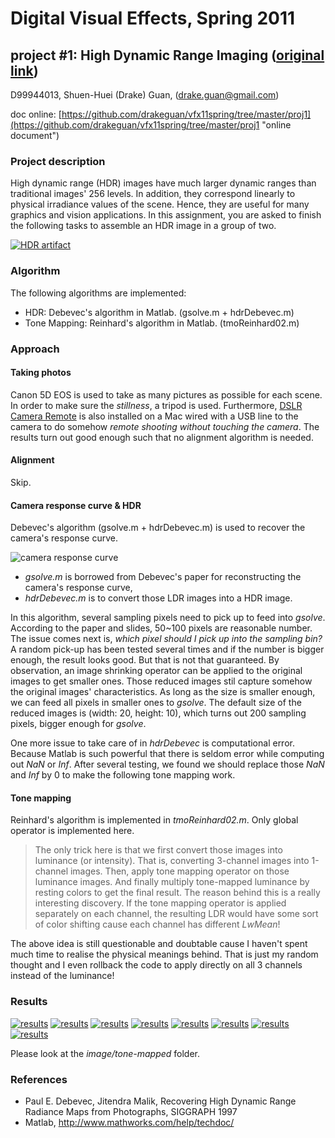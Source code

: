 # Digital Visual Effects, Spring 2011
## project #1: High Dynamic Range Imaging ([original link](http://www.csie.ntu.edu.tw/~cyy/courses/vfx/11spring/assignments/proj1/))

D99944013,
Shuen-Huei (Drake) Guan,
(drake.guan@gmail.com)

doc online: [https://github.com/drakeguan/vfx11spring/tree/master/proj1](https://github.com/drakeguan/vfx11spring/tree/master/proj1 "online document")

### Project description

High dynamic range (HDR) images have much larger dynamic ranges than traditional images' 256 levels. In addition, they correspond linearly to physical irradiance values of the scene. Hence, they are useful for many graphics and vision applications. In this assignment, you are asked to finish the following tasks to assemble an HDR image in a group of two.

[![HDR artifact](https://github.com/drakeguan/vfx11spring/raw/master/proj1/image/tone-mapped-thumb/servers_tone_mapped_thumb.png "HDR artifcat")](https://github.com/drakeguan/vfx11spring/raw/master/proj1/image/tone-mapped/servers_tone_mapped.png)

### Algorithm

The following algorithms are implemented:

* HDR: Debevec's algorithm in Matlab. (gsolve.m + hdrDebevec.m)
* Tone Mapping: Reinhard's algorithm in Matlab. (tmoReinhard02.m)

### Approach

#### Taking photos

Canon 5D EOS is used to take as many pictures as possible for each scene. In order to make sure the *stillness*, a tripod is used. Furthermore, [DSLR Camera Remote](http://www.ononesoftware.com/products/dslr-camera-remote/ "DSLR Camera Remote") is also installed on a Mac wired with a USB line to the camera to do somehow *remote shooting without touching the camera*. The results turn out good enough such that no alignment algorithm is needed.

#### Alignment

Skip.

#### Camera response curve & HDR

Debevec's algorithm (gsolve.m + hdrDebevec.m) is used to recover the camera's response curve. 

![camera response curve](https://github.com/drakeguan/vfx11spring/raw/master/proj1/image/camera_response_curve.png "reconstructed camera response curve for the used Canon 5D")

* *gsolve.m* is borrowed from Debevec's paper for reconstructing the camera's response curve,
* *hdrDebevec.m* is to convert those LDR images into a HDR image.

In this algorithm, several sampling pixels need to pick up to feed into *gsolve*. According to the paper and slides, 50~100 pixels are reasonable number. The issue comes next is, *which pixel should I pick up into the sampling bin?* A random pick-up has been tested several times and if the number is bigger enough, the result looks good. But that is not that guaranteed. By observation, an image shrinking operator can be applied to the original images to get smaller ones. Those reduced images stil capture somehow the original images' characteristics. As long as the size is smaller enough, we can feed all pixels in smaller ones to *gsolve*. The default size of the reduced images is (width: 20, height: 10), which turns out 200 sampling pixels, bigger enough for *gsolve*.

One more issue to take care of in *hdrDebevec* is computational error. Because Matlab is such powerful that there is seldom error while computing out *NaN* or *Inf*. After several testing, we found we should replace those *NaN* and *Inf* by 0 to make the following tone mapping work.

#### Tone mapping

Reinhard's algorithm is implemented in *tmoReinhard02.m*. Only global operator is implemented here. 

> The only trick here is that we first convert those images into luminance (or intensity). That is, converting 3-channel images into 1-channel images. Then, apply tone mapping operator on those luminance images. And finally multiply tone-mapped luminance by resting colors to get the final result. The reason behind this is a really interesting discovery. If the tone mapping operator is applied separately on each channel, the resulting LDR would have some sort of color shifting cause each channel has different *LwMean*!

The above idea is still questionable and doubtable cause I haven't spent much time to realise the physical meanings behind. That is just my random thought and I even rollback the code to apply directly on all 3 channels instead of the luminance!

### Results

[![results](https://github.com/drakeguan/vfx11spring/raw/master/proj1/image/tone-mapped-thumb/corridor_tone_mapped_thumb.png)](https://github.com/drakeguan/vfx11spring/raw/master/proj1/image/tone-mapped/corridor_tone_mapped.png)
[![results](https://github.com/drakeguan/vfx11spring/raw/master/proj1/image/tone-mapped-thumb/desktop01_tone_mapped_thumb.png)](https://github.com/drakeguan/vfx11spring/raw/master/proj1/image/tone-mapped/desktop01_tone_mapped.png)
[![results](https://github.com/drakeguan/vfx11spring/raw/master/proj1/image/tone-mapped-thumb/desktop02_tone_mapped_thumb.png)](https://github.com/drakeguan/vfx11spring/raw/master/proj1/image/tone-mapped/desktop02_tone_mapped.png)
[![results](https://github.com/drakeguan/vfx11spring/raw/master/proj1/image/tone-mapped-thumb/digimax_gate_tone_mapped_thumb.png)](https://github.com/drakeguan/vfx11spring/raw/master/proj1/image/tone-mapped/digimax_gate_tone_mapped.png)
[![results](https://github.com/drakeguan/vfx11spring/raw/master/proj1/image/tone-mapped-thumb/restroom_tone_mapped_thumb.png)](https://github.com/drakeguan/vfx11spring/raw/master/proj1/image/tone-mapped/restroom_tone_mapped.png)
[![results](https://github.com/drakeguan/vfx11spring/raw/master/proj1/image/tone-mapped-thumb/scene_tone_mapped_thumb.png)](https://github.com/drakeguan/vfx11spring/raw/master/proj1/image/tone-mapped/scene_tone_mapped.png)
[![results](https://github.com/drakeguan/vfx11spring/raw/master/proj1/image/tone-mapped-thumb/servers_tone_mapped_thumb.png)](https://github.com/drakeguan/vfx11spring/raw/master/proj1/image/tone-mapped/servers_tone_mapped.png)
[![results](https://github.com/drakeguan/vfx11spring/raw/master/proj1/image/tone-mapped-thumb/station_tone_mapped_thumb.png)](https://github.com/drakeguan/vfx11spring/raw/master/proj1/image/tone-mapped/station_tone_mapped.png)

Please look at the *image/tone-mapped* folder.

### References

* Paul E. Debevec, Jitendra Malik, Recovering High Dynamic Range Radiance Maps from Photographs, SIGGRAPH 1997
* Matlab, <http://www.mathworks.com/help/techdoc/>


